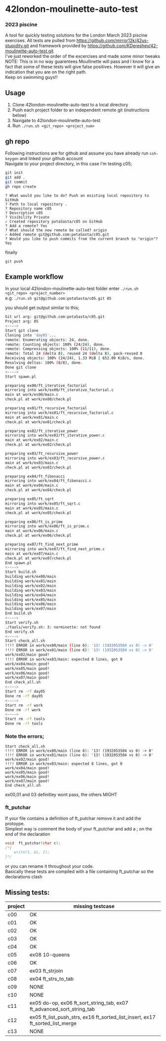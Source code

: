 # 42london-moulinette-auto-test
### 2023 piscine


A tool for quickly testing solutions for the London March 2023 piscine exercises. 
All tests are pulled from https://github.com/mirror12k/42us-stupidity.git and framework provided by https://github.com/KDereshev/42-moulinette-auto-test.git  
I've just reworked the order of the excercises and made some minor tweaks  
NOTE: This is in no way guarentees Moullinette will pass and I know for a fact that some of these tests will give false positives. However it will give an indication that you are on the right path.  
Keep on swimming guys!!



## Usage
1. Clone 42london-moulinette-auto-test to a local directory
3. Push each project folder to an independent remote git (instructions below)
2. Navigate to 42london-moulinette-auto-test
4. Run `./run.sh <git_repo> <project_num>`<br>

## gh repo
Following instructions are for github and assume you have already run `ssh-keygen` and linked your github account  
Navigate to your project directory, in this case I'm testing c05;
``` bash 
git init
git add .
git commit
gh repo create
```

```
? What would you like to do? Push an existing local repository to GitHub
? Path to local repository .
? Repository name c05
? Description c05
? Visibility Private
✓ Created repository potaSasta/c05 on GitHub
? Add a remote? Yes
? What should the new remote be called? origin
✓ Added remote git@github.com:potaSasta/c05.git
? Would you like to push commits from the current branch to "origin"? Yes
```
finally
```bash
git push
```

## Example workflow
In your local 42london-moulinette-auto-test folder enter `./run.sh <git_repo> <project_number>`  
e.g: `./run.sh git@github.com:potaSasta/c05.git 05`

you should get output similar to this;


```bash
Git url arg: git@github.com:potaSasta/c05.git
Project arg: 05
<---->
Start git clone
Cloning into 'day05'...
remote: Enumerating objects: 24, done.
remote: Counting objects: 100% (24/24), done.
remote: Compressing objects: 100% (11/11), done.
remote: Total 24 (delta 8), reused 24 (delta 8), pack-reused 0
Receiving objects: 100% (24/24), 1.33 MiB | 652.00 KiB/s, done.
Resolving deltas: 100% (8/8), done.
Done git clone
<---->
Start spawn.pl

preparing ex00/ft_iterative_factorial
mirroring into work/ex00/ft_iterative_factorial.c
main at work/ex00/main.c
check.pl at work/ex00/check.pl

preparing ex01/ft_recursive_factorial
mirroring into work/ex01/ft_recursive_factorial.c
main at work/ex01/main.c
check.pl at work/ex01/check.pl

preparing ex02/ft_iterative_power
mirroring into work/ex02/ft_iterative_power.c
main at work/ex02/main.c
check.pl at work/ex02/check.pl

preparing ex03/ft_recursive_power
mirroring into work/ex03/ft_recursive_power.c
main at work/ex03/main.c
check.pl at work/ex03/check.pl

preparing ex04/ft_fibonacci
mirroring into work/ex04/ft_fibonacci.c
main at work/ex04/main.c
check.pl at work/ex04/check.pl

preparing ex05/ft_sqrt
mirroring into work/ex05/ft_sqrt.c
main at work/ex05/main.c
check.pl at work/ex05/check.pl

preparing ex06/ft_is_prime
mirroring into work/ex06/ft_is_prime.c
main at work/ex06/main.c
check.pl at work/ex06/check.pl

preparing ex07/ft_find_next_prime
mirroring into work/ex07/ft_find_next_prime.c
main at work/ex07/main.c
check.pl at work/ex07/check.pl
End spawn.pl
<---->
Start build.sh
building work/ex00/main
building work/ex01/main
building work/ex02/main
building work/ex03/main
building work/ex04/main
building work/ex05/main
building work/ex06/main
building work/ex07/main
End build.sh
<---->
Start verify.sh
./tools/verify.sh: 3: norminette: not found
End verify.sh
<---->
Start check_all.sh
!!!! ERROR in work/ex00/main (line 6): '13! (1932053504 vs 0) -> 0'
!!!! ERROR in work/ex01/main (line 6): '13! (1932053504 vs 0) -> 0'
work/ex02/main good!
!!!! ERROR in work/ex03/main: expected 8 lines, got 0
work/ex04/main good!
work/ex05/main good!
work/ex06/main good!
work/ex07/main good!
End check_all.sh
<---->
Start rm -rf day05
Done rm -rf day05
<---->
Start rm -rf work
Done rm -rf work
<---->
Start rm -rf tools
Done rm -rf tools

```


### Note the errors;
```
Start check_all.sh
!!!! ERROR in work/ex00/main (line 6): '13! (1932053504 vs 0) -> 0'
!!!! ERROR in work/ex01/main (line 6): '13! (1932053504 vs 0) -> 0'
work/ex02/main good!
!!!! ERROR in work/ex03/main: expected 8 lines, got 0
work/ex04/main good!
work/ex05/main good!
work/ex06/main good!
work/ex07/main good!
End check_all.sh
```
ex00,01 and 03 definitley wont pass, the others MIGHT


### ft_putchar
If your file contains a definition of ft_putchar remove it and add the protoype.  
Simplest way is comment the body of your ft_putchar and add a ; on the end of the declaration
``` C
void  ft_putchar(char c);
/*{
	write(1, &c, 1);
}*/
```
or you can rename it throughout your code.  
Basically these tests are compiled with a file containing ft_putchar so the declarations clash

## Missing tests:
|project|missing testcase|
|---|---|
|c00|OK|
|c01|OK|
|c02|OK|
|c03|OK|
|c04|OK|
|c05|ex08 10-queens|
|c06|OK|
|c07|ex03 ft_strjoin|
|c08|ex04 ft_strs_to_tab |
|c09|NONE|
|c10|NONE|
|c11| ex05 do-op, ex06 ft_sort_string_tab, ex07 ft_advanced_sort_string_tab|
|c12| ex05 ft_list_push_strs, ex16 ft_sorted_list_insert, ex17 ft_sorted_list_merge|
|c13|NONE|

